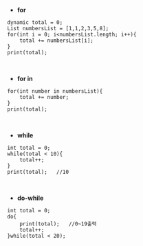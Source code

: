 - **for**
```
dynamic total = 0;
List numbersList = [1,1,2,3,5,8];
for(int i = 0; i<numbersList.length; i++){
    total += numbersList[i];
}
print(total);
```
<br>

- **for in**
```
for(int number in numbersList){
    total += number;
}
print(total);
```
<br>

- **while**
```
int total = 0;
while(total < 10){
    total++;
}
print(total);   //10
```
<br>

- **do-while**
```
int total = 0;
do{
    print(total);   //0~19출력
    total++;
}while(total < 20);
```